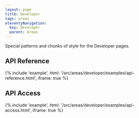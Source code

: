 ```yaml
---
layout: page
title: Developer
tags: areas
eleventyNavigation:
  key: Developer
  parent: Areas
---
```


Special patterns and chunks of style for the Developer pages.

## API Reference

{%
	include 'example', html: '/src/areas/developer/examples/api-reference.html',
	iframe: true
%}

## API Access

{%
	include 'example', html: '/src/areas/developer/examples/api-access.html',
	iframe: true
%}

